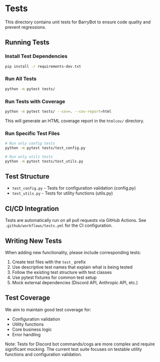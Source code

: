 # Tests

This directory contains unit tests for BarryBot to ensure code quality and prevent regressions.

## Running Tests

### Install Test Dependencies

```bash
pip install -r requirements-dev.txt
```

### Run All Tests

```bash
python -m pytest tests/
```

### Run Tests with Coverage

```bash
python -m pytest tests/ --cov=. --cov-report=html
```

This will generate an HTML coverage report in the `htmlcov/` directory.

### Run Specific Test Files

```bash
# Run only config tests
python -m pytest tests/test_config.py

# Run only utils tests
python -m pytest tests/test_utils.py
```

## Test Structure

- `test_config.py` - Tests for configuration validation (config.py)
- `test_utils.py` - Tests for utility functions (utils.py)

## CI/CD Integration

Tests are automatically run on all pull requests via GitHub Actions. See `.github/workflows/tests.yml` for the CI configuration.

## Writing New Tests

When adding new functionality, please include corresponding tests:

1. Create test files with the `test_` prefix
2. Use descriptive test names that explain what is being tested
3. Follow the existing test structure with test classes
4. Use pytest fixtures for common test setup
5. Mock external dependencies (Discord API, Anthropic API, etc.)

## Test Coverage

We aim to maintain good test coverage for:
- Configuration validation
- Utility functions
- Core business logic
- Error handling

Note: Tests for Discord bot commands/cogs are more complex and require significant mocking. The current test suite focuses on testable utility functions and configuration validation.
